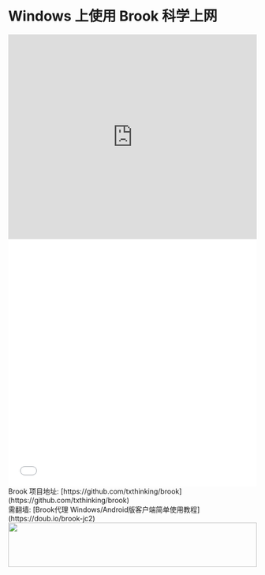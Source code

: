 # Windows 上使用 Brook 科学上网
<iframe width="100%" height="415" src="https://www.youtube.com/embed/p-qVTwVIepU" frameborder="0" allow="autoplay; encrypted-media" allowfullscreen></iframe>
<iframe width="100%" height="500" src="//player.bilibili.com/player.html?aid=24459758&cid=41073099&page=1" scrolling="no" border="0" frameborder="no" framespacing="0" allowfullscreen="true"> </iframe>
Brook 项目地址: [https://github.com/txthinking/brook](https://github.com/txthinking/brook)<br>
需翻墙: [Brook代理 Windows/Android版客户端简单使用教程](https://doub.io/brook-jc2)
<a href="https://www.vultr.com/?ref=7295225"><img src="https://www.vultr.com/media/banner_1.png" width="100%" height="90"></a>